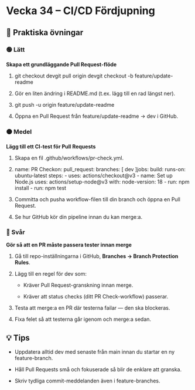 # Vecka 34 – CI/CD Fördjupning

## 🔨 Praktiska övningar

### 🟢 Lätt

**Skapa ett grundläggande Pull Request-flöde**

1.  git checkout devgit pull origin devgit checkout -b feature/update-readme
    
2.  Gör en liten ändring i README.md (t.ex. lägg till en rad längst ner).
    
3.  git push -u origin feature/update-readme
    
4.  Öppna en Pull Request från feature/update-readme → dev i GitHub.
    

### 🟠 Medel

**Lägg till ett CI-test för Pull Requests**

1.  Skapa en fil .github/workflows/pr-check.yml.
    
2.  name: PR Checkon: pull\_request: branches: \[ dev \]jobs: build: runs-on: ubuntu-latest steps: - uses: actions/checkout@v3 - name: Set up Node.js uses: actions/setup-node@v3 with: node-version: 18 - run: npm install - run: npm test
    
3.  Committa och pusha workflow-filen till din branch och öppna en Pull Request.
    
4.  Se hur GitHub kör din pipeline innan du kan merge:a.
    

### 🔴 Svår

**Gör så att en PR måste passera tester innan merge**

1.  Gå till repo-inställningarna i GitHub, **Branches → Branch Protection Rules**.
    
2.  Lägg till en regel för dev som:
    
    *   Kräver Pull Request-granskning innan merge.
        
    *   Kräver att status checks (ditt PR Check-workflow) passerar.
        
3.  Testa att merge:a en PR där testerna failar — den ska blockeras.
    
4.  Fixa felet så att testerna går igenom och merge:a sedan.
    

💡 Tips
-------

*   Uppdatera alltid dev med senaste från main innan du startar en ny feature-branch.
    
*   Håll Pull Requests små och fokuserade så blir de enklare att granska.
    
*   Skriv tydliga commit-meddelanden även i feature-branches.